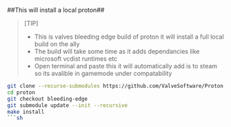 ##This will install a local proton##
>[TIP]
> + This is valves bleeding edge build of proton it will install a full local build on the ally 
> + The build will take some time as it adds dependancies like microsoft vcdist runtimes etc 
> + Open terminal and paste this  it will automatically add is to steam so its avalible in gamemode under compatability

```sh
git clone --recurse-submodules https://github.com/ValveSoftware/Proton.git proton
cd proton
git checkout bleeding-edge
git submodule update --init --recursive
make install
```sh
